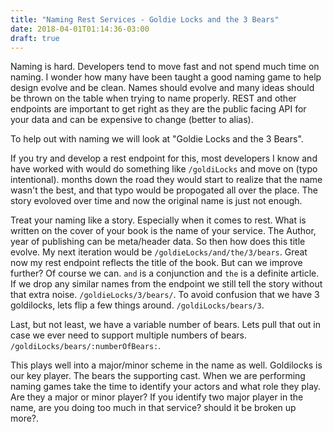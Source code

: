 ```yaml
---
title: "Naming Rest Services - Goldie Locks and the 3 Bears"
date: 2018-04-01T01:14:36-03:00
draft: true
---
```


Naming is hard. Developers tend to move fast and not spend much time on naming. I wonder how many have been taught a good naming game to help design evolve and be clean. Names should evolve and many ideas should be thrown on the table when trying to name properly. REST and other endpoints are important to get right as they are the public facing API for your data and can be expensive to change (better to alias).

To help out with naming we will look at "Goldie Locks and the 3 Bears".

If you try and develop a rest endpoint for this, most developers I know and have worked with would do something like `/goldiLocks` and move on (typo intentional). months down the road they would start to realize that the name wasn't the best, and that typo would be propogated all over the place. The story evoloved over time and now the original name is just not enough. 

Treat your naming like a story. Especially when it comes to rest. What is written on the cover of your book is the name of your service. The Author, year of publishing can be meta/header data. So then how does this title evolve. My next iteration would be `/goldieLocks/and/the/3/bears`. Great now my rest endpoint reflects the title of the book. But can we improve further? Of course we can. 
`and` is a conjunction and `the` is a definite article. If we drop any similar names from the endpoint we still tell the story without that extra noise. `/goldieLocks/3/bears/`. To avoid confusion that we have 3 goldilocks, lets flip a few things around. `/goldiLocks/bears/3`. 

Last, but not least, we have a variable number of bears. Lets pull that out in case we ever need to support multiple numbers of bears. `/goldiLocks/bears/:numberOfBears:`. 

This plays well into a major/minor scheme in the name as well. Goldilocks is our key player. The bears the supporting cast. When we are performing naming games take the time to identify your actors and what role they play. Are they a major or minor player? If you identify two major player in the name, are you doing too much in that service? should it be broken up more?.